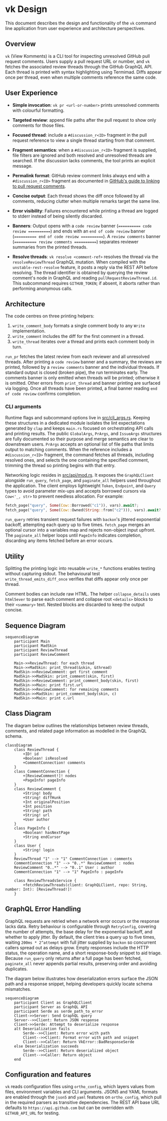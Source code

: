 # vk Design

This document describes the design and functionality of the `vk` command line
application from user experience and architecture perspectives.

## Overview

`vk` (View Komments) is a CLI tool for inspecting unresolved GitHub pull
request comments. Users supply a pull request URL or number, and `vk` fetches
the associated review threads through the GitHub GraphQL API. Each thread is
printed with syntax highlighting using Termimad. Diffs appear once per thread,
even when multiple comments reference the same code.

## User Experience

- **Simple invocation**: `vk pr <url-or-number>` prints unresolved comments with
  colourful formatting.
- **Targeted review**: append file paths after the pull request to show only
  comments for those files.
- **Focused thread**: include a `#discussion_r<ID>` fragment in the pull
  request reference to view a single thread starting from that comment.
- **Fragment semantics**: when a `#discussion_r<ID>` fragment is supplied,
  file filters are ignored and both resolved and unresolved threads are
  searched. If the discussion lacks comments, the tool prints an explicit
  message.
- **Permalink format**: GitHub review comment links always end with a
  `#discussion_r<ID>` fragment as documented in
  [GitHub's guide to linking to pull request comments](https://docs.github.com/en/pull-requests/collaborating-with-pull-requests/reviewing-changes-in-pull-requests/commenting-on-a-pull-request#linking-to-a-pull-request-comment).
- **Concise output**: Each thread shows the diff once followed by all comments,
  reducing clutter when multiple remarks target the same line.
- **Error visibility**: Failures encountered while printing a thread are logged
  to stderr instead of being silently discarded.
- **Banners**: Output opens with a `code review` banner
  (`========== code review ==========`) and ends with an `end of code review`
  banner (`========== end of code review ==========`). A `review comments`
  banner (`========== review comments ==========`) separates reviewer summaries
  from the printed threads.

- **Resolve threads**: `vk resolve <comment-ref>` resolves the thread via the
  `resolveReviewThread` GraphQL mutation. When compiled with the
  `unstable-rest-resolve` feature, it posts a reply via the REST API before
  resolving. The thread identifier is obtained by querying the review comment's
  node in GraphQL and reading `pullRequestReviewThread.id`. This subcommand
  requires `GITHUB_TOKEN`; if absent, it aborts rather than performing
  anonymous calls.

## Architecture

The code centres on three printing helpers:

1. `write_comment_body` formats a single comment body to any `Write`
   implementation.
2. `write_comment` includes the diff for the first comment in a thread.
3. `write_thread` iterates over a thread and prints each comment body in turn.

`run_pr` fetches the latest review from each reviewer and all unresolved
threads. After printing a `code review` banner and a summary, the reviews are
printed, followed by a `review comments` banner and the individual threads. If
standard output is closed (broken pipe), the run terminates early. The comments
banner is only emitted when threads will be printed; otherwise it is omitted.
Other errors from `print_thread` and banner printing are surfaced via logging.
Once all threads have been printed, a final banner reading `end of code review`
confirms completion.

### CLI arguments

Runtime flags and subcommand options live in
[src/cli_args.rs](../src/cli_args.rs). Keeping these structures in a dedicated
module isolates the lint expectations generated by `clap` and keeps `main.rs`
focused on orchestrating API calls and printing results. The public
`GlobalArgs`, `PrArgs`, and `IssueArgs` structures are fully documented so
their purpose and merge semantics are clear to downstream users. `PrArgs`
accepts an optional list of file paths that limits output to matching comments.
When the reference includes a `#discussion_r<ID>` fragment, the command fetches
all threads, including resolved ones, and selects the one containing the
specified comment, trimming the thread so printing begins with that entry.

Networking logic resides in [src/api/mod.rs](../src/api/mod.rs). It exposes the
`GraphQLClient` alongside `run_query`, `fetch_page`, and `paginate_all` helpers
used throughout the application. The client employs lightweight `Token`,
`Endpoint`, and `Query` types to avoid parameter mix-ups and accepts borrowed
cursors via `Cow<'_, str>` to prevent needless allocation. For example:

```rust
fetch_page("query", Some(Cow::Borrowed("c1")), vars).await?;
fetch_page("query", Some(Cow::Owned(String::from("c2"))), vars).await?;
```

`run_query` retries transient request failures with `backon`'s jittered
exponential backoff, attempting each query up to five times. `fetch_page`
merges an optional cursor into a variables map and rejects non-object input
upfront. The `paginate_all` helper loops until `PageInfo` indicates completion,
discarding any items fetched before an error occurs.

## Utility

Splitting the printing logic into reusable `write_*` functions enables testing
without capturing stdout. The behavioural test `write_thread_emits_diff_once`
verifies that diffs appear only once per thread.

Comment bodies can include raw HTML. The helper `collapse_details` uses
`html5ever` to parse each comment and collapse root `<details>` blocks to their
`<summary>` text. Nested blocks are discarded to keep the output concise.

## Sequence Diagram

```mermaid
sequenceDiagram
    participant Main
    participant MadSkin
    participant ReviewThread
    participant ReviewComment

    Main->>ReviewThread: for each thread
    Main->>MadSkin: print_thread(&skin, &thread)
    MadSkin->>ReviewComment: get first comment
    MadSkin->>MadSkin: print_comment(skin, first)
    MadSkin->>ReviewComment: print_comment_body(skin, first)
    MadSkin->>Main: print first.url
    MadSkin->>ReviewComment: for remaining comments
    MadSkin->>MadSkin: print_comment_body(skin, c)
    MadSkin->>Main: print c.url
```

## Class Diagram

The diagram below outlines the relationships between review threads, comments,
and related page information as modelled in the GraphQL schema.

```mermaid
classDiagram
    class ReviewThread {
        +ID! id
        +Boolean! isResolved
        +CommentConnection! comments
    }
    class CommentConnection {
        +[ReviewComment!]! nodes
        +PageInfo! pageInfo
    }
    class ReviewComment {
        +String! body
        +String! diffHunk
        +Int originalPosition
        +Int position
        +String! path
        +String! url
        +User author
    }
    class PageInfo {
        +Boolean! hasNextPage
        +String endCursor
    }
    class User {
        +String! login
    }
    ReviewThread "1" --> "1" CommentConnection : comments
    CommentConnection "1" --> "0..*" ReviewComment : nodes
    ReviewComment "0..*" --> "0..1" User : author
    CommentConnection "1" --> "1" PageInfo : pageInfo

    class ReviewThreadsService {
        +fetchReviewThreads(client: GraphQLClient, repo: String, number: Int): [ReviewThread!]!
    }
```

## GraphQL Error Handling

GraphQL requests are retried when a network error occurs or the response lacks
data. Retry behaviour is configurable through `RetryConfig`, covering the
number of attempts, the base delay for the exponential backoff, and whether to
apply jitter. By default, the client tries a query up to five times, waiting
`200ms * 2^attempt` with full jitter supplied by `backon` so concurrent callers
spread out as delays grow. Empty responses include the HTTP status, the
operation name, and a short response-body snippet to aid triage. Because
`run_query` only returns after a full page has been fetched, `paginate_all`
never appends partial results, preserving order and avoiding duplicates.

The diagram below illustrates how deserialization errors surface the JSON path
and a response snippet, helping developers quickly locate schema mismatches.

```mermaid
sequenceDiagram
    participant Client as GraphQLClient
    participant Server as GraphQL API
    participant Serde as serde_path_to_error
    Client->>Server: Send GraphQL query
    Server-->>Client: Return JSON response
    Client->>Serde: Attempt to deserialize response
    alt Deserialization fails
        Serde-->>Client: Return error with path
        Client-->>Client: Format error with path and snippet
        Client-->>Caller: Return VkError::BadResponseSerde
    else Deserialization succeeds
        Serde-->>Client: Return deserialized object
        Client-->>Caller: Return object
    end
```

## Configuration and features

`vk` reads configuration files using `ortho_config`, which layers values from
files, environment variables and CLI arguments. JSON5 and YAML formats are
enabled through the `json5` and `yaml` features on `ortho_config`, which pull
in the required parsers as transitive dependencies. The REST API base URL
defaults to `https://api.github.com` but can be overridden with
`GITHUB_API_URL` for testing.
